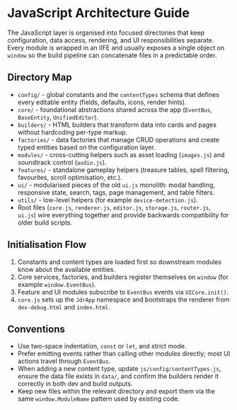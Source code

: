 # JavaScript Architecture Guide

The JavaScript layer is organised into focused directories that keep configuration, data access, rendering, and UI responsibilities separate. Every module is wrapped in an IIFE and usually exposes a single object on `window` so the build pipeline can concatenate files in a predictable order.

## Directory Map
- `config/` - global constants and the `contentTypes` schema that defines every editable entity (fields, defaults, icons, render hints).
- `core/` - foundational abstractions shared across the app (`EventBus`, `BaseEntity`, `UnifiedEditor`).
- `builders/` - HTML builders that transform data into cards and pages without hardcoding per-type markup.
- `factories/` - data factories that manage CRUD operations and create typed entities based on the configuration layer.
- `modules/` - cross-cutting helpers such as asset loading (`images.js`) and soundtrack control (`audio.js`).
- `features/` - standalone gameplay helpers (treasure tables, spell filtering, favourites, scroll optimisation, etc.).
- `ui/` - modularised pieces of the old `ui.js` monolith: modal handling, responsive state, search, tags, page management, and table filters.
- `utils/` - low-level helpers (for example `device-detection.js`).
- Root files (`core.js`, `renderer.js`, `editor.js`, `storage.js`, `router.js`, `ui.js`) wire everything together and provide backwards compatibility for older build scripts.

## Initialisation Flow
1. Constants and content types are loaded first so downstream modules know about the available entities.
2. Core services, factories, and builders register themselves on `window` (for example `window.EventBus`).
3. Feature and UI modules subscribe to `EventBus` events via `UICore.init()`.
4. `core.js` sets up the `JdrApp` namespace and bootstraps the renderer from `dev-debug.html` and `index.html`.

## Conventions
- Use two-space indentation, `const` or `let`, and strict mode.
- Prefer emitting events rather than calling other modules directly; most UI actions travel through `EventBus`.
- When adding a new content type, update `js/config/contentTypes.js`, ensure the data file exists in `data/`, and confirm the builders render it correctly in both dev and build outputs.
- Keep new files within the relevant directory and export them via the same `window.ModuleName` pattern used by existing code.
